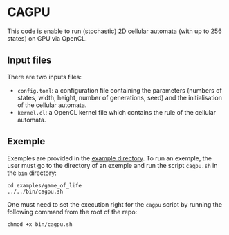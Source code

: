 # CAGPU

This code is enable to run (stochastic) 2D cellular automata (with up to 256 states) on GPU via OpenCL.

## Input files
There are two inputs files:
- `config.toml`: a configuration file containing the parameters (numbers of states, width, height, number of generations, seed) and the initialisation of the cellular automata.
- `kernel.cl`: a OpenCL kernel file which contains the rule of the cellular automata.

## Exemple
Exemples are provided in the [example directory](example/).
To run an exemple, the user must go to the directory of an exemple and run the script `cagpu.sh` in the `bin` directory:
```shell
cd examples/game_of_life
../../bin/cagpu.sh
```

One must need to set the execution right for the `cagpu` script by running the following command from the root of the repo:
```shell
chmod +x bin/cagpu.sh
```
